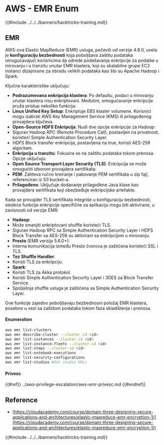 # AWS - EMR Enum

{{#include ../../../banners/hacktricks-training.md}}

## EMR

AWS-ova Elastic MapReduce (EMR) usluga, počevši od verzije 4.8.0, uvela je **konfiguraciju bezbednosti** koja poboljšava zaštitu podataka omogućavajući korisnicima da odrede podešavanja enkripcije za podatke u mirovanju i u tranzitu unutar EMR klastera, koji su skalabilne grupe EC2 instanci dizajnirane za obradu velikih podataka kao što su Apache Hadoop i Spark.

Ključne karakteristike uključuju:

- **Podrazumevana enkripcija klastera**: Po defaultu, podaci u mirovanju unutar klastera nisu enkriptovani. Međutim, omogućavanje enkripcije pruža pristup nekoliko funkcija:
- **Linux Unified Key Setup**: Enkriptuje EBS klaster volumene. Korisnici mogu izabrati AWS Key Management Service (KMS) ili prilagođenog provajdera ključeva.
- **Open-Source HDFS Enkripcija**: Nudi dve opcije enkripcije za Hadoop:
- Siguran Hadoop RPC (Remote Procedure Call), postavljen na privatnost, koristeći Simple Authentication Security Layer.
- HDFS Block transfer enkripcija, postavljena na true, koristi AES-256 algoritam.
- **Enkripcija u tranzitu**: Fokusira se na zaštitu podataka tokom prenosa. Opcije uključuju:
- **Open Source Transport Layer Security (TLS)**: Enkripcija se može omogućiti izborom provajdera sertifikata:
- **PEM**: Zahteva ručno kreiranje i pakovanje PEM sertifikata u zip fajl, referenciran iz S3 bucket-a.
- **Prilagođeno**: Uključuje dodavanje prilagođene Java klase kao provajdera sertifikata koji obezbeđuje enkripcijske artefakte.

Kada se provajder TLS sertifikata integriše u konfiguraciju bezbednosti, sledeće funkcije enkripcije specifične za aplikaciju mogu biti aktivirane, u zavisnosti od verzije EMR:

- **Hadoop**:
- Može smanjiti enkriptovani shuffle koristeći TLS.
- Siguran Hadoop RPC sa Simple Authentication Security Layer i HDFS Block Transfer sa AES-256 su aktivirani sa enkripcijom u mirovanju.
- **Presto** (EMR verzija 5.6.0+):
- Interna komunikacija između Presto čvorova je zaštićena koristeći SSL i TLS.
- **Tez Shuffle Handler**:
- Koristi TLS za enkripciju.
- **Spark**:
- Koristi TLS za Akka protokol.
- Koristi Simple Authentication Security Layer i 3DES za Block Transfer Service.
- Spoljašnja shuffle usluga je zaštićena sa Simple Authentication Security Layer.

Ove funkcije zajedno poboljšavaju bezbednosni položaj EMR klastera, posebno u vezi sa zaštitom podataka tokom faza skladištenja i prenosa.

#### Enumeration
```bash
aws emr list-clusters
aws emr describe-cluster --cluster-id <id>
aws emr list-instances --cluster-id <id>
aws emr list-instance-fleets --cluster-id <id>
aws emr list-steps --cluster-id <id>
aws emr list-notebook-executions
aws emr list-security-configurations
aws emr list-studios #Get studio URLs
```
#### Privesc

{{#ref}}
../aws-privilege-escalation/aws-emr-privesc.md
{{#endref}}

## Reference

- [https://cloudacademy.com/course/domain-three-designing-secure-applications-and-architectures/elastic-mapreduce-emr-encryption-1/](https://cloudacademy.com/course/domain-three-designing-secure-applications-and-architectures/elastic-mapreduce-emr-encryption-1/)

{{#include ../../../banners/hacktricks-training.md}}
